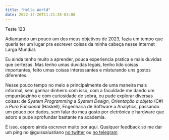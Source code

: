 ```yaml
---
title: "Hello World"
date: 2022-12-26T11:21:35-03:00
---
```


Teste 123

Adiantando um pouco um dos meus objetivos de 2023, fazia um tempo que queria ter
um lugar pra escrever coisas da minha cabeça nesse Internet Larga Mundial.

Eu ainda tenho muito a aprender, pouca experiencia pratica e mais duvidas que 
certezas. Mas tenho umas duvidas legais, tenho lido coisas importantes, feito umas coisas interessantes
e misturando uns gostos diferentes.

Nesse pouco tempo no meio e principalmente de uma maneira mais informal, sem ganhar dinheiro com isso,
com a faculdade me dando um empurrãozinho e com curiosidade de sobra, eu pude explorar diversas coisas:
de _System Programming_ a _System Design_, _Orientação a objeto_ (C#) a _Puro Funcional_ (Haskell),
Engenharia de Software a Analytics, passando um pouco por dados, sem falar do 
meu gosto por eletrônica e hardware que adoro e pude aprofundar bastante na academia.

É isso, espero ainda escrever muito por aqui. Qualquer feedback 
só me dar um ping no @guissalustiano [no twitter](https://twitter.com/guissalustiano) 
ou [no telegram](https://t.me/guissalustiano)
